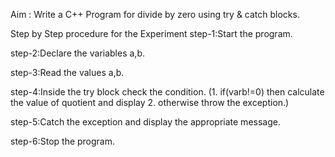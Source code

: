 
Aim : Write a C++ Program for divide by zero using try & catch blocks.

Step by Step procedure for the Experiment
step-1:Start the program.

step-2:Declare the variables a,b.

step-3:Read the values a,b.

step-4:Inside the try block check the condition. (1. if(varb!=0) then calculate the value of quotient and display 2. otherwise throw the exception.)

step-5:Catch the exception and display the appropriate message.

step-6:Stop the program.
